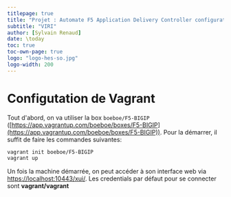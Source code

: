 ```yaml
---
titlepage: true
title: "Projet : Automate F5 Application Delivery Controller configuration via REST"
subtitle: "VIRI"
author: [Sylvain Renaud]
date: \today
toc: true
toc-own-page: true
logo: "logo-hes-so.jpg"
logo-width: 200
---
```


# Configutation de Vagrant

Tout d'abord, on va utiliser la box `boeboe/F5-BIGIP` ([https://app.vagrantup.com/boeboe/boxes/F5-BIGIP](https://app.vagrantup.com/boeboe/boxes/F5-BIGIP)). Pour la démarrer, il suffit de faire les commandes suivantes:

```bash
vagrant init boeboe/F5-BIGIP
vagrant up
```

Un fois la machine démarrée, on peut accéder à son interface web via [https://localhost:10443/xui/](https://localhost:10443/xui/). Les credentials par défaut pour se connecter sont **vagrant/vagrant**
